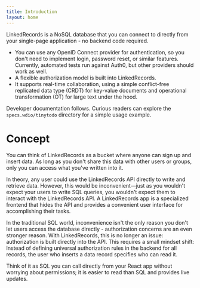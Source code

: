 ```yaml
---
title: Introduction
layout: home
---
```


LinkedRecords is a NoSQL database that you can connect to directly from your
single-page application - no backend code required.

- You can use any OpenID Connect provider for authentication, so you don't need
  to implement login, password reset, or similar features. Currently, automated
  tests run against Auth0, but other providers should work as well.
- A flexible authorization model is built into LinkedRecords.
- It supports real-time collaboration, using a simple conflict-free replicated
  data type (CRDT) for key-value documents and operational transformation (OT)
  for large text under the hood.

Developer documentation follows. Curious readers can explore the `specs.wdio/tinytodo`
directory for a simple usage example.

# Concept

You can think of LinkedRecords as a bucket where anyone can sign up and insert data.
As long as you don't share this data with other users or groups, only you can access
what you've written into it.

In theory, any user could use the LinkedRecords API directly to write and retrieve data.
However, this would be inconvenient—just as you wouldn't expect your users to write SQL
queries, you wouldn't expect them to interact with the LinkedRecords API. A LinkedRecords
app is a specialized frontend that hides the API and provides a convenient user interface
for accomplishing their tasks.

In the traditional SQL world, inconvenience isn't the only reason you don't let users
access the database directly - authorization concerns are an even stronger reason.
With LinkedRecords, this is no longer an issue: authorization is built directly into
the API. This requires a small mindset shift: Instead of defining universal authorization
rules in the backend for all records, the user who inserts a data record specifies who
can read it.

Think of it as SQL you can call directly from your React app without worrying about
permissions; it is easier to read than SQL and provides live updates.